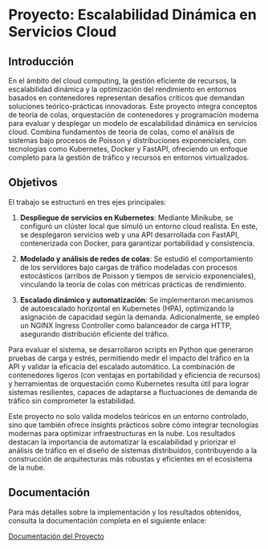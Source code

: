 # Proyecto: Escalabilidad Dinámica en Servicios Cloud

## Introducción
En el ámbito del cloud computing, la gestión eficiente de recursos, la escalabilidad dinámica y la optimización del rendimiento en entornos basados en contenedores representan desafíos críticos que demandan soluciones teórico-prácticas innovadoras. Este proyecto integra conceptos de teoría de colas, orquestación de contenedores y programación moderna para evaluar y desplegar un modelo de escalabilidad dinámica en servicios cloud. Combina fundamentos de teoría de colas, como el análisis de sistemas bajo procesos de Poisson y distribuciones exponenciales, con tecnologías como Kubernetes, Docker y FastAPI, ofreciendo un enfoque completo para la gestión de tráfico y recursos en entornos virtualizados.

## Objetivos
El trabajo se estructuró en tres ejes principales:

1. **Despliegue de servicios en Kubernetes**: Mediante Minikube, se configuró un clúster local que simuló un entorno cloud realista. En este, se desplegaron servicios web y una API desarrollada con FastAPI, contenerizada con Docker, para garantizar portabilidad y consistencia.

2. **Modelado y análisis de redes de colas**: Se estudió el comportamiento de los servidores bajo cargas de tráfico modeladas con procesos estocásticos (arribos de Poisson y tiempos de servicio exponenciales), vinculando la teoría de colas con métricas prácticas de rendimiento.

3. **Escalado dinámico y automatización**: Se implementaron mecanismos de autoescalado horizontal en Kubernetes (HPA), optimizando la asignación de capacidad según la demanda. Adicionalmente, se empleó un NGINX Ingress Controller como balanceador de carga HTTP, asegurando distribución eficiente del tráfico.

Para evaluar el sistema, se desarrollaron scripts en Python que generaron pruebas de carga y estrés, permitiendo medir el impacto del tráfico en la API y validar la eficacia del escalado automático. La combinación de contenedores ligeros (con ventajas en portabilidad y eficiencia de recursos) y herramientas de orquestación como Kubernetes resulta útil para lograr sistemas resilientes, capaces de adaptarse a fluctuaciones de demanda de tráfico sin comprometer la estabilidad.

Este proyecto no solo valida modelos teóricos en un entorno controlado, sino que también ofrece insights prácticos sobre cómo integrar tecnologías modernas para optimizar infraestructuras en la nube. Los resultados destacan la importancia de automatizar la escalabilidad y priorizar el análisis de tráfico en el diseño de sistemas distribuidos, contribuyendo a la construcción de arquitecturas más robustas y eficientes en el ecosistema de la nube.

## Documentación
Para más detalles sobre la implementación y los resultados obtenidos, consulta la documentación completa en el siguiente enlace:

[Documentación del Proyecto](https://proyectosunrc.github.io/tp_final_trafico/)

